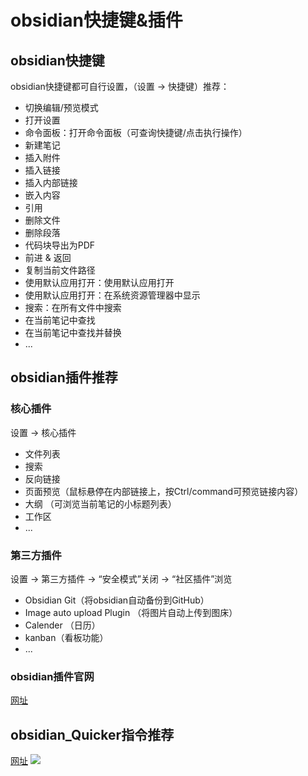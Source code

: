# obsidian快捷键&插件
## obsidian快捷键
obsidian快捷键都可自行设置，（设置 -> 快捷键）推荐：
- 切换编辑/预览模式
- 打开设置
- 命令面板：打开命令面板（可查询快捷键/点击执行操作）
- 新建笔记
- 插入附件
- 插入链接
- 插入内部链接
- 嵌入内容
- 引用
- 删除文件
- 删除段落
- 代码块导出为PDF
- 前进 & 返回
- 复制当前文件路径
- 使用默认应用打开：使用默认应用打开
- 使用默认应用打开：在系统资源管理器中显示
- 搜索：在所有文件中搜索
- 在当前笔记中查找
- 在当前笔记中查找并替换
- ...

## obsidian插件推荐
### 核心插件
设置 -> 核心插件
- 文件列表
- 搜索
- 反向链接
- 页面预览（鼠标悬停在内部链接上，按Ctrl/command可预览链接内容）
- 大纲 （可浏览当前笔记的小标题列表）
- 工作区
- ...

### 第三方插件
设置 -> 第三方插件 -> “安全模式”关闭 -> “社区插件”浏览
- Obsidian Git（将obsidian自动备份到GitHub）
- Image auto upload Plugin （将图片自动上传到图床）
- Calender （日历）
- kanban（看板功能）
- ...

### obsidian插件官网
[网址](https://obsidian.md/plugins)

## obsidian_Quicker指令推荐
[网址](https://getquicker.net/Share/Actions?exe=obsidian.exe)
![](https://hcx-blog-images.oss-cn-chengdu.aliyuncs.com/images/20220228160718.png)